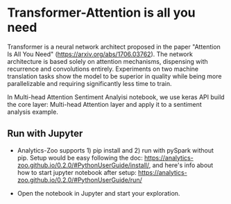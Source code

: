 # Transformer-Attention is all you need
Transformer is a neural network architect proposed in the paper "Attention Is All You Need"
(https://arxiv.org/abs/1706.03762). The network architecture is based solely on attention
mechanisms, dispensing with recurrence and convolutions entirely. Experiments on two machine
translation tasks show the model to be superior in quality while being more parallelizable
and requiring significantly less time to train.

In Multi-head Attention Sentiment Analyisi notebook, we use keras API build the core layer: 
Multi-head Attention layer and apply it to a sentiment analysis example.


## Run with Jupyter
* Analytics-Zoo supports 1) pip install and 2) run with pySpark without pip. Setup would be easy
 following the doc: https://analytics-zoo.github.io/0.2.0/#PythonUserGuide/install/, and here's 
 info about how to start jupyter notebook after setup:
 https://analytics-zoo.github.io/0.2.0/#PythonUserGuide/run/

* Open the notebook in Jupyter and start your exploration.

```
